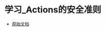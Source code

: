 

# 学习_Actions的安全准则

* [原始文档](https://docs.github.com/en/actions/learn-github-actions/security-hardening-for-github-actions)



